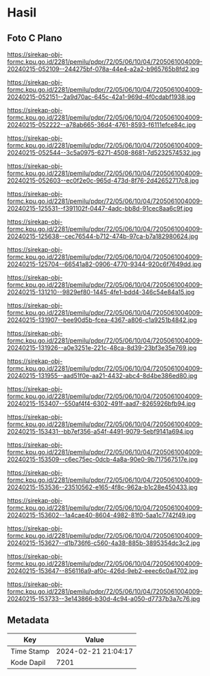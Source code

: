 # Hasil

## Foto C Plano

https://sirekap-obj-formc.kpu.go.id/2281/pemilu/pdpr/72/05/06/10/04/7205061004009-20240215-052109--244275bf-078a-44e4-a2a2-b965765b8fd2.jpg

https://sirekap-obj-formc.kpu.go.id/2281/pemilu/pdpr/72/05/06/10/04/7205061004009-20240215-052151--2a9d70ac-645c-42a1-969d-4f0cdabf1938.jpg

https://sirekap-obj-formc.kpu.go.id/2281/pemilu/pdpr/72/05/06/10/04/7205061004009-20240215-052222--a78ab665-36d4-4761-8593-f6111efce84c.jpg

https://sirekap-obj-formc.kpu.go.id/2281/pemilu/pdpr/72/05/06/10/04/7205061004009-20240215-052544--3c5a0975-6271-4508-8681-7d5232574532.jpg

https://sirekap-obj-formc.kpu.go.id/2281/pemilu/pdpr/72/05/06/10/04/7205061004009-20240215-052603--ec0f2e0c-965d-473d-8f76-2d42652717c8.jpg

https://sirekap-obj-formc.kpu.go.id/2281/pemilu/pdpr/72/05/06/10/04/7205061004009-20240215-125531--f391102f-0447-4adc-bb8d-91cec8aa6c9f.jpg

https://sirekap-obj-formc.kpu.go.id/2281/pemilu/pdpr/72/05/06/10/04/7205061004009-20240215-125638--cec76544-b712-474b-97ca-b7a182980624.jpg

https://sirekap-obj-formc.kpu.go.id/2281/pemilu/pdpr/72/05/06/10/04/7205061004009-20240215-125704--66541a82-0906-4770-9344-920c6f7649dd.jpg

https://sirekap-obj-formc.kpu.go.id/2281/pemilu/pdpr/72/05/06/10/04/7205061004009-20240215-131210--9829ef80-1445-4fe1-bdd4-346c54e84a15.jpg

https://sirekap-obj-formc.kpu.go.id/2281/pemilu/pdpr/72/05/06/10/04/7205061004009-20240215-131907--bee90d5b-fcea-4367-a806-c1a9251b4842.jpg

https://sirekap-obj-formc.kpu.go.id/2281/pemilu/pdpr/72/05/06/10/04/7205061004009-20240215-131926--a0e3251e-221c-48ca-8d39-23bf3e35e769.jpg

https://sirekap-obj-formc.kpu.go.id/2281/pemilu/pdpr/72/05/06/10/04/7205061004009-20240215-131955--aad51f0e-aa21-4432-abc4-8d4be386ed80.jpg

https://sirekap-obj-formc.kpu.go.id/2281/pemilu/pdpr/72/05/06/10/04/7205061004009-20240215-153407--550af4f4-6302-491f-aad7-8265926bfb94.jpg

https://sirekap-obj-formc.kpu.go.id/2281/pemilu/pdpr/72/05/06/10/04/7205061004009-20240215-153431--bb7ef356-a54f-4491-9079-5ebf9141a694.jpg

https://sirekap-obj-formc.kpu.go.id/2281/pemilu/pdpr/72/05/06/10/04/7205061004009-20240215-153509--c6ec75ec-0dcb-4a8a-90e0-9b717567517e.jpg

https://sirekap-obj-formc.kpu.go.id/2281/pemilu/pdpr/72/05/06/10/04/7205061004009-20240215-153536--23510562-e165-4f8c-962a-b1c28e450433.jpg

https://sirekap-obj-formc.kpu.go.id/2281/pemilu/pdpr/72/05/06/10/04/7205061004009-20240215-153602--1a4cae40-8604-4982-81f0-5aa1c7742f49.jpg

https://sirekap-obj-formc.kpu.go.id/2281/pemilu/pdpr/72/05/06/10/04/7205061004009-20240215-153627--d1b736f6-c560-4a38-885b-3895354dc3c2.jpg

https://sirekap-obj-formc.kpu.go.id/2281/pemilu/pdpr/72/05/06/10/04/7205061004009-20240215-153647--856116a9-af0c-426d-9eb2-eeec6c0a4702.jpg

https://sirekap-obj-formc.kpu.go.id/2281/pemilu/pdpr/72/05/06/10/04/7205061004009-20240215-153733--3e143866-b30d-4c94-a050-d7737b3a7c76.jpg


## Metadata

| Key        | Value               |
| ---------- | ------------------- |
| Time Stamp | 2024-02-21 21:04:17 |
| Kode Dapil | 7201                |



